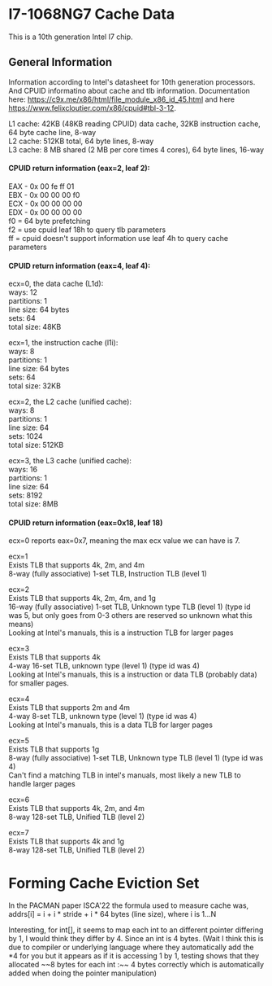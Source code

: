 # I7-1068NG7 Cache Data
This is a 10th generation Intel I7 chip. 

## General Information 
Information according to Intel's datasheet for 10th generation processors. And CPUID informatino about cache and tlb information. Documentation here: https://c9x.me/x86/html/file_module_x86_id_45.html and here https://www.felixcloutier.com/x86/cpuid#tbl-3-12. 

L1 cache: 42KB (48KB reading CPUID) data cache, 32KB instruction cache, 64 byte cache line, 8-way  
L2 cache: 512KB total, 64 byte lines, 8-way  
L3 cache: 8 MB shared (2 MB per core times 4 cores), 64 byte lines, 16-way  

#### CPUID return information (eax=2, leaf 2):   
EAX - 0x 00 fe ff 01  
EBX - 0x 00 00 00 f0   
ECX - 0x 00 00 00 00   
EDX - 0x 00 00 00 00  
f0 = 64 byte prefetching  
f2 = use cpuid leaf 18h to query tlb parameters  
ff = cpuid doesn't support information use leaf 4h to query cache parameters  

#### CPUID return information (eax=4, leaf 4): 
ecx=0, the data cache (L1d):  
ways: 12  
partitions: 1  
line size: 64 bytes  
sets: 64  
total size: 48KB  

ecx=1, the instruction cache (l1i):  
ways: 8  
partitions: 1  
line size: 64 bytes  
sets: 64  
total size: 32KB  

ecx=2, the L2 cache (unified cache):  
ways: 8  
partitions: 1  
line size: 64  
sets: 1024  
total size: 512KB  

ecx=3, the L3 cache (unified cache):  
ways: 16  
partitions: 1  
line size: 64  
sets: 8192  
total size: 8MB  

#### CPUID return information (eax=0x18, leaf 18) 
ecx=0 reports eax=0x7, meaning the max ecx value we can have is 7.  

ecx=1  
Exists TLB that supports 4k, 2m, and 4m  
8-way (fully associative) 1-set TLB, Instruction TLB (level 1)  

ecx=2  
Exists TLB that supports 4k, 2m, 4m, and 1g  
16-way (fully associative) 1-set TLB, Unknown type TLB (level 1) (type id was 5, but only goes from 0-3 others are reserved so unknown what this means)  
Looking at Intel's manuals, this is a instruction TLB for larger pages  

ecx=3  
Exists TLB that supports 4k  
4-way 16-set TLB, unknown type (level 1) (type id was 4)  
Looking at Intel's manuals, this is a instruction or data TLB (probably data) for smaller pages.  

ecx=4  
Exists TLB that supports 2m and 4m  
4-way 8-set TLB, unknown type (level 1) (type id was 4)  
Looking at Intel's manuals, this is a data TLB for larger pages  

ecx=5  
Exists TLB that supports 1g  
8-way (fully associative) 1-set TLB, Unknown type TLB (level 1) (type id was 4)  
Can't find a matching TLB in intel's manuals, most likely a new TLB to handle larger pages  

ecx=6  
Exists TLB that supports 4k, 2m, and 4m  
8-way 128-set TLB, Unified TLB (level 2)  

ecx=7  
Exists TLB that supports 4k and 1g  
8-way 128-set TLB, Unified TLB (level 2)  

# Forming Cache Eviction Set 
In the PACMAN paper ISCA'22 the formula used to measure cache was,  
addrs[i] = i + i * stride + i * 64 bytes (line size), where i is 1...N  

Interesting, for int[], it seems to map each int to an different pointer differing by 1, I would think they differ by 4. Since an int is 4 bytes. (Wait I think this is due to compiler or underlying language where they automatically add the *4 for you but it appears as if it is accessing 1 by 1, testing shows that they allocated ~~8 bytes for each int :\~~ 4 bytes correctly which is automatically added when doing the pointer manipulation)
